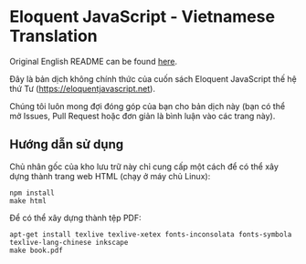 # Eloquent JavaScript - Vietnamese Translation

Original English README can be found [here](https://github.com/marijnh/Eloquent-JavaScript#eloquent-javascript).

Đây là bản dịch không chính thức của cuốn sách Eloquent
JavaScript thế hệ thứ Tư (https://eloquentjavascript.net).

Chúng tôi luôn mong đợi đóng góp của bạn cho bản dịch này (bạn có thể mở Issues, Pull Request hoặc đơn giản là bình luận vào các trang này).

## Hướng dẫn sử dụng

Chủ nhân gốc của kho lưu trữ này chỉ cung cấp một cách để có thể xây dựng thành trang web HTML (chạy ở máy chủ Linux):

    npm install
    make html

Để có thể xây dựng thành tệp PDF:

    apt-get install texlive texlive-xetex fonts-inconsolata fonts-symbola texlive-lang-chinese inkscape
    make book.pdf

